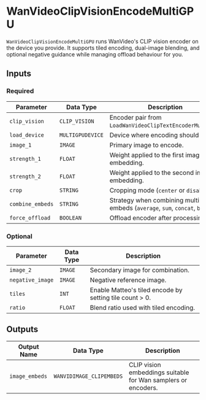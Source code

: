 # WanVideoClipVisionEncodeMultiGPU

`WanVideoClipVisionEncodeMultiGPU` runs WanVideo's CLIP vision encoder on the device you provide. It supports tiled encoding, dual-image blending, and optional negative guidance while managing offload behaviour for you.

## Inputs

### Required

| Parameter | Data Type | Description |
| --- | --- | --- |
| `clip_vision` | `CLIP_VISION` | Encoder pair from `LoadWanVideoClipTextEncoderMultiGPU`. |
| `load_device` | `MULTIGPUDEVICE` | Device where encoding should occur. |
| `image_1` | `IMAGE` | Primary image to encode. |
| `strength_1` | `FLOAT` | Weight applied to the first image embedding. |
| `strength_2` | `FLOAT` | Weight applied to the second image embedding. |
| `crop` | `STRING` | Cropping mode (`center` or `disabled`). |
| `combine_embeds` | `STRING` | Strategy when combining multiple embeds (`average`, `sum`, `concat`, `batch`). |
| `force_offload` | `BOOLEAN` | Offload encoder after processing. |

### Optional

| Parameter | Data Type | Description |
| --- | --- | --- |
| `image_2` | `IMAGE` | Secondary image for combination. |
| `negative_image` | `IMAGE` | Negative reference image. |
| `tiles` | `INT` | Enable Matteo's tiled encode by setting tile count > 0. |
| `ratio` | `FLOAT` | Blend ratio used with tiled encoding. |

## Outputs

| Output Name | Data Type | Description |
| --- | --- | --- |
| `image_embeds` | `WANVIDIMAGE_CLIPEMBEDS` | CLIP vision embeddings suitable for Wan samplers or encoders. |
